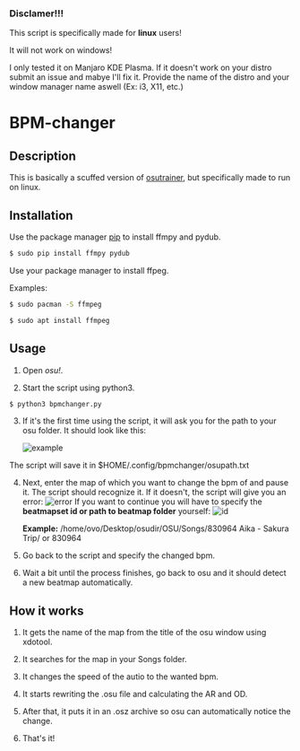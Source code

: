 ### Disclamer!!!
This script is specifically made for **linux** users!

It will not work on windows!

I only tested it on Manjaro KDE Plasma. If it doesn't work on your distro submit an issue and mabye I'll fix it. Provide the name of the distro and your window manager name aswell (Ex: i3, X11, etc.)


# BPM-changer

## Description
This is basically a scuffed version of [osutrainer](https://github.com/FunOrange/osu-trainer), but specifically made to run on linux.

## Installation

Use the package manager [pip](https://pip.pypa.io/en/stable/) to install ffmpy and pydub.

```bash
$ sudo pip install ffmpy pydub
```

Use your package manager to install ffpeg.

Examples:
```bash
$ sudo pacman -S ffmpeg

$ sudo apt install ffmpeg
```

## Usage

1. Open *osu!*.

2. Start the script using python3.

```bash
$ python3 bpmchanger.py
```

3. If it's the first time using the script, it will ask you for the path to your osu folder. It should look like this:

   ![example](https://cdn.discordapp.com/attachments/551757053564157952/854807799035854918/unknown.png)

The script will save it in $HOME/.config/bpmchanger/osupath.txt

4. Next, enter the map of which you want to change the bpm of and pause it. The script should recognize it. 
   If it doesn't, the script will give you an error: 
   ![error](https://cdn.discordapp.com/attachments/551757053564157952/854981451559600128/unknown.png)
   If you want to continue you will have to specify the **beatmapset id or path to beatmap folder** yourself:
   ![id](https://cdn.discordapp.com/attachments/551757053564157952/854981068451872778/unknown.png)
   
   **Example:**
   /home/ovo/Desktop/osudir/OSU/Songs/830964 Aika - Sakura Trip/
   or
   830964

5. Go back to the script and specify the changed bpm.

6. Wait a bit until the process finishes, go back to osu and it should detect a new beatmap automatically.

## How it works

1. It gets the name of the map from the title of the osu window using xdotool.

2. It searches for the map in your Songs folder.

3. It changes the speed of the autio to the wanted bpm.

4. It starts rewriting the .osu file and calculating the AR and OD.

5. After that, it puts it in an .osz archive so osu can automatically notice the change.

6. That's it!




